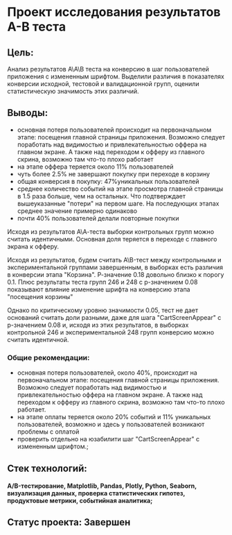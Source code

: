 # Проект исследования результатов А-В теста
## Цель: 
Анализ результатов А\А\В теста на конверсию в шаг пользователей приложения с измененным шрифтом. Выделили различия в показателях конверсии исходной, тестовой и валидационной групп, оценили статистическую значимость этих различий.

## Выводы: 
- основная потеря пользователей происходит на первоначальном этапе: посещения главной страницы приложения. Возможно следует поработать над видимостью и привлекательностью оффера на главном экране. А также над переходом к офферу из главного скрина, возможно там что-то плохо работает
- на этапе оффера теряется около 11% пользователей
- чуть более 2.5% не завершают покупку при переходе в корзину
- общая конверсия в покупку: 47%уникальных пользователей
- среднее количество событий на этапе просмотра главной страницы в 1.5 раза больше, чем на остальных. Что подтверждает вышеуказанные "потери" на первом шаге. На последующих этапах среднее значение примерно одинаково
- почти 40% пользователей делали повторные покупки

Исходя из результатов А\А-теста выборки контрольных групп можно считать идентичными. Основная доля теряется в переходе с главного экрана к офферу.

Исходя из результатов, будем считать А\B-тест между контрольными и экспериментальной группами завершенным, в выборках есть различия в конверсии этапа "Корзина". Р-значение 0.18 довольно близко к  порогу 0.1. Плюс результаты теста групп 246 и 248 с p-значением 0.08 показывают влияние изменение шрифта на конверсию этапа "посещения корзины"

Однако по критическому уровню значимости 0.05, тест не дает оснований считать доли разными, даже для шага "CartScreenAppear" с р-значением 0.08  и, исходя из этих результатов, в выборках контрольной 246 и экспериментальной 248 групп конверсию можно считать идентичной.

### Общие рекомендации:
- основная потеря пользователей, около 40%, происходит на первоначальном этапе: посещения главной страницы приложения. Возможно следует поработать над видимостью и привлекательностью оффера на главном экране. А также над переходом к офферу из главного скрина, возможно там что-то плохо работает.
- на этапе оплаты теряется около 20% событий и 11% уникальных пользователей, возможно и здесь у пользователей возникают проблемы с оплатой
- проверить отдельно на юзабилити шаг "CartScreenAppear" с измененным шрифтом.;

## Стек технологий: 
#### A/B-тестирование, Matplotlib, Pandas, Plotly, Python, Seaborn, визуализация данных, проверка статистических гипотез, продуктовые метрики, событийная аналитика;

## Статус проекта: Завершен
